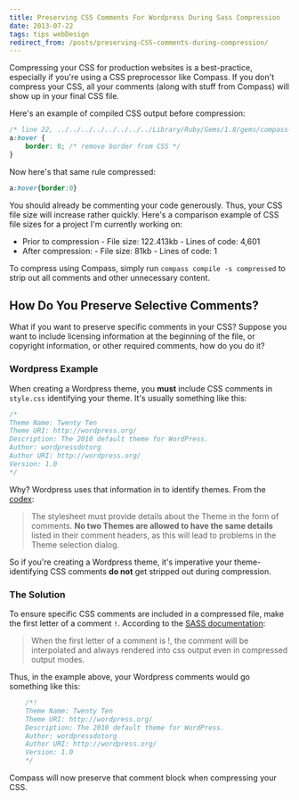 ```yaml
---
title: Preserving CSS Comments For Wordpress During Sass Compression
date: 2013-07-22
tags: tips webDesign
redirect_from: /posts/preserving-CSS-comments-during-compression/
---
```


Compressing your CSS for production websites is a best-practice, especially if you're using a CSS preprocessor like Compass. If you don't compress your CSS, all your comments (along with stuff from Compass) will show up in your final CSS file.

Here's an example of compiled CSS output before compression:

```scss
/* line 22, ../../../../../../../../Library/Ruby/Gems/1.8/gems/compass-0.12.2/frameworks/compass/stylesheets/compass/reset/_utilities.scss */
a:hover {
    border: 0; /* remove border from CSS */
}
```

Now here's that same rule compressed:

```css
a:hover{border:0}
```

You should already be commenting your code generously. Thus, your CSS file size will increase rather quickly. Here's a comparison example of CSS file sizes for a project I'm currently working on:

- Prior to compression
		- File size: 122.413kb
		- Lines of code: 4,601
- After compression:
		- File size: 81kb
		- Lines of code: 1

To compress using Compass, simply run `compass compile -s compressed` to strip out all comments and other unnecessary content.

## How Do You Preserve Selective Comments?

What if you want to preserve specific comments in your CSS? Suppose you want to include licensing information at the beginning of the file, or copyright information, or other required comments, how do you do it?

### Wordpress Example

When creating a Wordpress theme, you **must** include CSS comments in `style.css` identifying your theme. It's usually something like this:

```scss
/*
Theme Name: Twenty Ten
Theme URI: http://wordpress.org/
Description: The 2010 default theme for WordPress.
Author: wordpressdotorg
Author URI: http://wordpress.org/
Version: 1.0
*/
```

Why? Wordpress uses that information in to identify themes. From the [codex](http://codex.wordpress.org/Theme_Development#Theme_Stylesheet):

> The stylesheet must provide details about the Theme in the form of comments. **No two Themes are allowed to have the same details** listed in their comment headers, as this will lead to problems in the Theme selection dialog.

So if you're creating a Wordpress theme, it's imperative your theme-identifying CSS comments **do not** get stripped out during compression.

### The Solution

To ensure specific CSS comments are included in a compressed file, make the first letter of a comment `!`. According to the [SASS documentation](http://sass-lang.com/docs/yardoc/file.SASS_REFERENCE.html#comments):

> When the first letter of a comment is !, the comment will be interpolated and always rendered into css output even in compressed output modes.

Thus, in the example above, your Wordpress comments would go something like this:

```scss
	/*!
	Theme Name: Twenty Ten
	Theme URI: http://wordpress.org/
	Description: The 2010 default theme for WordPress.
	Author: wordpressdotorg
	Author URI: http://wordpress.org/
	Version: 1.0
	*/
```

Compass will now preserve that comment block when compressing your CSS.
